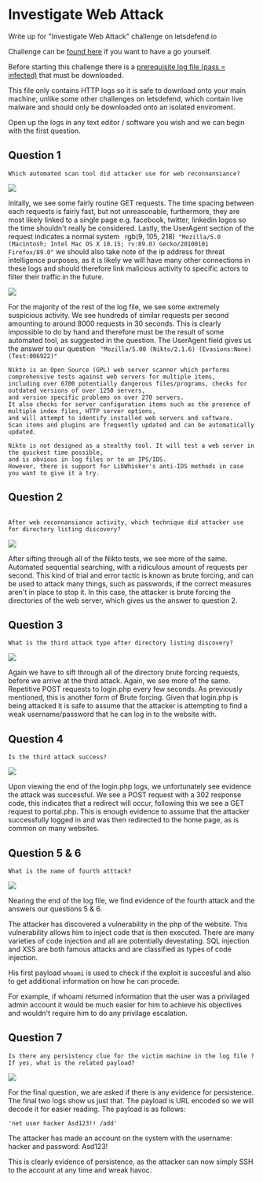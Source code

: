 # Investigate Web Attack

Write up for "Investigate Web Attack" challenge on letsdefend.io

Challenge can be [found here](https://app.letsdefend.io/challenge/investigate-web-attack/)
if you want to have a go yourself.

Before starting this challenge there is a [prerequisite log file (pass = infected)](https://app.letsdefend.io/download/downloadfile/WebLog.zip) that must be downloaded. 

This file only contains HTTP logs so it is safe to download onto your main machine, unlike some other challenges on letsdefend, which contain live malware and should only be downloaded onto an isolated enviroment.

Open up the logs in any text editor / software you wish and we can begin with the first question.

## Question 1
```
Which automated scan tool did attacker use for web reconnansiance?
```
<img src="https://user-images.githubusercontent.com/106356256/193424515-5e2677d5-c6f5-4e9f-8302-836b5b0486dd.png" style="height: auto; width:auto;"/>

Initally, we see some fairly routine GET requests. The time spacing between each requests is fairly fast, but not unreasonable, furthermore, they are most likely linked to a single page e.g. facebook, twitter, linkedin logos so the time shouldn't really be considered. Lastly, the UserAgent section of the request indicates a normal system ` `rgb(9, 105, 218)` "Mozilla/5.0 (Macintosh; Intel Mac OS X 10.15; rv:89.0) Gecko/20100101 Firefox/89.0"`  we should also take note of the ip address for threat intelligence purposes, as it is likely we will have many other connections in these logs and should therefore link malicious activity to specific actors to  filter their traffic in the future.

<img src="[Screenshot_2.png](https://user-images.githubusercontent.com/106356256/193424581-60c0a18d-5287-4160-a184-f6b9b41c51d2.png)" style="height: auto; width:auto;"/>

For the majority of the rest of the log file, we see some extremely suspicious activity. We see hundreds of similar requests per second amounting to around 8000 requests in 30 seconds. This is clearly impossible to do by hand and therefore must be the result of some automated tool, as suggested in the question. The UserAgent field gives us the answer to our question ``` "Mozilla/5.00 (Nikto/2.1.6) (Evasions:None) (Test:006922)"``` 

```
Nikto is an Open Source (GPL) web server scanner which performs comprehensive tests against web servers for multiple items, 
including over 6700 potentially dangerous files/programs, checks for outdated versions of over 1250 servers,
and version specific problems on over 270 servers. 
It also checks for server configuration items such as the presence of multiple index files, HTTP server options, 
and will attempt to identify installed web servers and software. 
Scan items and plugins are frequently updated and can be automatically updated.

Nikto is not designed as a stealthy tool. It will test a web server in the quickest time possible,
and is obvious in log files or to an IPS/IDS. 
However, there is support for LibWhisker's anti-IDS methods in case you want to give it a try.
```
## Question 2
```

After web reconnansiance activity, which technique did attacker use for directory listing discovery?
```
<img src="https://user-images.githubusercontent.com/106356256/193424590-40a33d6c-a78f-44aa-915f-58cb963fec0a.png" style="height: auto; width:auto;"/>

After sifting through all of the Nikto tests, we see more of the same. Automated sequential searching, with a ridiculous amount of requests per second. This kind of trial and error tactic is known as brute forcing, and can be used to attack many things, such as passwords, if the correct measures aren't in place to stop it. In this case, the attacker is brute forcing the directories of the web server, which gives us the answer to question 2.

## Question 3
```
What is the third attack type after directory listing discovery?
```
<img src="https://user-images.githubusercontent.com/106356256/193424596-bf38ee0c-8d88-4a56-be06-bd77f83ab90b.png" style="height: auto; width:auto;"/>

Again we have to sift through all of the directory brute forcing requests, before we arrive at the third attack. Again, we see more of the same. Repetitive POST requests to login.php every few seconds. As previously mentioned, this is another form of Brute forcing. Given that login.php is being attacked it is safe to assume that the attacker is attempting to find a weak username/password that he can log in to the website with.

## Question 4
```
Is the third attack success?
```
<img src="https://user-images.githubusercontent.com/106356256/193424609-96163187-38ce-4442-84fc-2650938e415b.png" style="height: auto; width:auto;"/>

Upon viewing the end of the login.php logs, we unfortunately see evidence the attack was successful. We see a POST request with a 302 response code, this indicates that a redirect will occur, following this we see a GET request to portal.php. This is enough evidence to assume that the attacker successfully logged in and was then redirected to the home page, as is common on many websites.

## Question 5 & 6
```
What is the name of fourth atttack?
```
<img src="https://user-images.githubusercontent.com/106356256/193424629-9f570409-d30e-44db-a30a-e9bdad54e325.png" style="height: auto; width:auto;"/>

Nearing the end of the log file, we find evidence of the fourth attack and the answers our questions 5 & 6. 

The attacker has discovered a vulnerability in the php of the website. This vulnerability allows him to inject code that is then executed. There are many varieties of code injection and all are potentially devestating. SQL injection and XSS are both famous attacks and are classified as types of code injection. 

His first payload ```whoami``` is used to check if the exploit is succesful and also to get additional information on how he can procede. 

For example, if whoami returned information that the user was a privilaged admin account it would be much easier for him to achieve his objectives and wouldn't require him to do any privilage escalation. 

## Question 7
```
Is there any persistency clue for the victim machine in the log file ? If yes, what is the related payload?
```
<img src="https://user-images.githubusercontent.com/106356256/193424669-c595704b-6c89-468b-a4a5-ed2873b5dc77.png" style="height: auto; width:auto;"/>

For the final question, we are asked if there is any evidence for persistence. The final two logs show us just that. The payload is URL encoded so we will decode it for easier reading.
The payload is as follows:

```'net user hacker Asd123!! /add'```

The attacker has made an account on the system with the username: hacker and password: Asd123!

This is clearly evidence of persistence, as the attacker can now simply SSH to the account at any time and wreak havoc.

